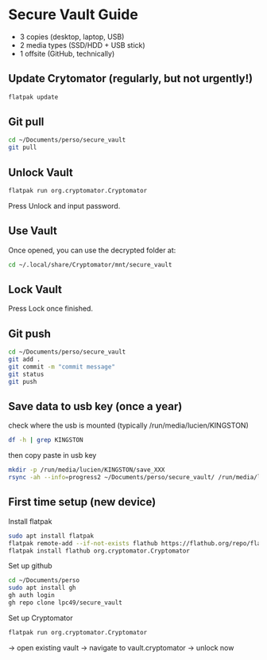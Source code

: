 # Secure Vault Guide
- 3 copies (desktop, laptop, USB)
- 2 media types (SSD/HDD + USB stick)
- 1 offsite (GitHub, technically)

## Update Crytomator (regularly, but not urgently!)
```zsh
flatpak update
```

## Git pull
```zsh
cd ~/Documents/perso/secure_vault
git pull 
```
## Unlock Vault
```zsh
flatpak run org.cryptomator.Cryptomator
```
Press Unlock and input password.
## Use Vault
Once opened, you can use the decrypted folder at:
```zsh
cd ~/.local/share/Cryptomator/mnt/secure_vault
```
## Lock Vault
Press Lock once finished. 

## Git push
```zsh
cd ~/Documents/perso/secure_vault
git add .
git commit -m "commit message"
git status
git push 
```

## Save data to usb key (once a year)
check where the usb is mounted (typically /run/media/lucien/KINGSTON)
```zsh
df -h | grep KINGSTON
```
then copy paste in usb key
```zsh
mkdir -p /run/media/lucien/KINGSTON/save_XXX
rsync -ah --info=progress2 ~/Documents/perso/secure_vault/ /run/media/lucien/KINGSTON/save_XXX/secure_vault/
```

## First time setup (new device)
Install flatpak
```zsh
sudo apt install flatpak
flatpak remote-add --if-not-exists flathub https://flathub.org/repo/flathub.flatpakrepo
flatpak install flathub org.cryptomator.Cryptomator
```
Set up github
```zsh
cd ~/Documents/perso
sudo apt install gh
gh auth login
gh repo clone lpc49/secure_vault
```
Set up Cryptomator
```zsh
flatpak run org.cryptomator.Cryptomator
```
-> open existing vault -> navigate to vault.cryptomator -> unlock now

